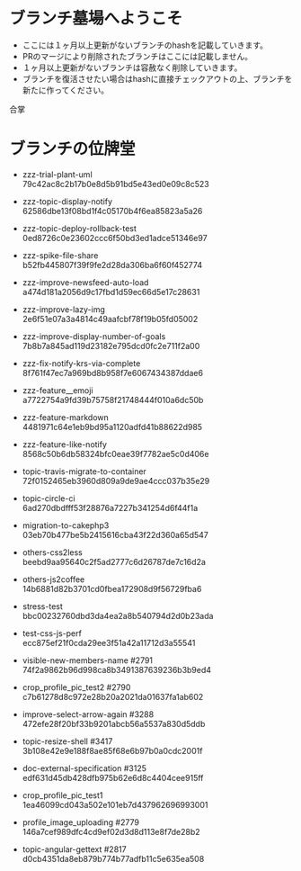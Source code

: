 # ブランチ墓場へようこそ
- ここには１ヶ月以上更新がないブランチのhashを記載していきます。
- PRのマージにより削除されたブランチはここには記載しません。
- １ヶ月以上更新がないブランチは容赦なく削除していきます。
- ブランチを復活させたい場合はhashに直接チェックアウトの上、ブランチを新たに作ってください。

合掌

# ブランチの位牌堂
- zzz-trial-plant-uml  
  79c42ac8c2b17b0e8d5b91bd5e43ed0e09c8c523

- zzz-topic-display-notify  
  62586dbe13f08bd1f4c05170b4f6ea85823a5a26

- zzz-topic-deploy-rollback-test  
  0ed8726c0e23602ccc6f50bd3ed1adce51346e97

- zzz-spike-file-share  
  b52fb445807f39f9fe2d28da306ba6f60f452774

- zzz-improve-newsfeed-auto-load  
  a474d181a2056d9c17fbd1d59ec66d5e17c28631

- zzz-improve-lazy-img  
  2e6f51e07a3a4814c49aafcbf78f19b05fd05002

- zzz-improve-display-number-of-goals  
  7b8b7a845ad119d23182e795dcd0fc2e711f2a00

- zzz-fix-notify-krs-via-complete  
  8f761f47ec7a969bd8b958f7e6067434387ddae6

- zzz-feature__emoji  
  a7722754a9fd39b75758f21748444f010a6dc50b

- zzz-feature-markdown  
  4481971c64e1eb9bd95a1120adfd41b88622d985

- zzz-feature-like-notify  
  8568c50b6db58324bfc0eae39f7782ae5c0d406e

- topic-travis-migrate-to-container  
  72f0152465eb3960d809a9de9ae4ccc037b35e29

- topic-circle-ci  
  6ad270dbdfff53f28876a7227b341254d6f44f1a

- migration-to-cakephp3  
  03eb70b477be5b2415616cba43f22d360a65d547
  
- others-css2less  
  beebd9aa95640c2f5ad2777c6d26787de7c16d2a
  
- others-js2coffee  
  14b6881d82b3701cd0fbea172908d9f56729fba6

- stress-test  
  bbc00232760dbd3da4ea2a8b540794d2d0b23ada

- test-css-js-perf  
  ecc875ef21f0cda29ee3f51a42a11712d3a55541 

- visible-new-members-name #2791  
  74f2a9862b96d998ca8b3491387639236b3b9ed4

- crop_profile_pic_test2 #2790  
  c7b61278d8c972e28b20a2021da01637fa1ab602

- improve-select-arrow-again #3288  
  472efe28f20bf33b9201abcb56a5537a830d5ddb

- topic-resize-shell #3417  
  3b108e42e9e188f8ae85f68e6b97b0a0cdc2001f

- doc-external-specification #3125  
  edf631d45db428dfb975b62e6d8c4404cee915ff

- crop_profile_pic_test1  
  1ea46099cd043a502e101eb7d437962696993001

- profile_image_uploading #2779  
  146a7cef989dfc4cd9ef02d3d8d113e8f7de28b2

- topic-angular-gettext #2817  
  d0cb4351da8eb879b774b77adfb11c5e635ea508
